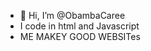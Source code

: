 - 👋 Hi, I’m @ObambaCaree
- I code in html and Javascript
- ME MAKEY GOOD WEBSITes

<!---
ObambaCaree/ObambaCaree is a ✨ special ✨ repository because its `README.md` (this file) appears on your GitHub profile.
You can click the Preview link to take a look at your changes.
--->
